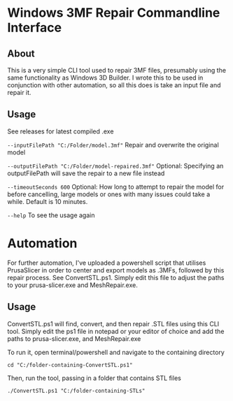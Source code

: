 # Windows 3MF Repair Commandline Interface

## About
This is a very simple CLI tool used to repair 3MF files, presumably using the same functionality as Windows 3D Builder. I wrote this to be used in conjunction with other automation, so all this does is take an input file and repair it.

## Usage
See releases for latest compiled .exe

  ``` --inputFilePath "C:/Folder/model.3mf" ```
  Repair and overwrite the original model

  ``` --outputFilePath "C:/Folder/model-repaired.3mf" ```
  Optional: Specifying an outputFilePath will save the repair to a new file instead

  ``` --timeoutSeconds 600 ```
  Optional: How long to attempt to repair the model for before cancelling, large models or ones with many issues could take a while. Default is 10 minutes.

  ``` --help ```
  To see the usage again

  # Automation
  For further automation, I've uploaded a powershell script that utilises PrusaSlicer in order to center and export models as .3MFs, followed by this repair process. See ConvertSTL.ps1.
  Simply edit this file to adjust the paths to your prusa-slicer.exe and MeshRepair.exe. 

  ## Usage
  ConvertSTL.ps1 will find, convert, and then repair .STL files using this CLI tool. Simply edit the ps1 file in notepad or your editor of choice and add the paths to prusa-slicer.exe, and MeshRepair.exe

  To run it, open terminal/powershell and navigate to the containing directory
  
  ``` cd "C:/folder-containing-ConvertSTL.ps1" ```

  Then, run the tool, passing in a folder that contains STL files
  
  ``` ./ConvertSTL.ps1 "C:/folder-containing-STLs" ```
